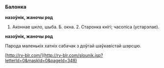 ### Балонка
**назоўнік, жаночы род**

1. Аконнае шкло, шыба. Б. окна. 2. Старонка кнігі; часопіса (устарэлае).

**назоўнік, жаночы род**

Парода маленькіх хатніх сабачак з доўгай шаўкавістай шэрсцю.

<a rel="author">[http://rv-blr.com/](http://rv-blr.com/slounik.jsp?letterId=0&maskId=0&pageId=348)</a>

